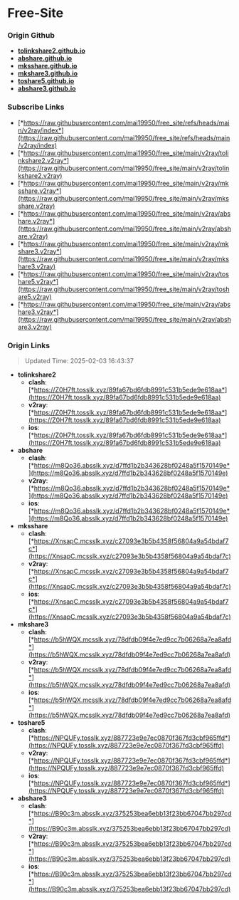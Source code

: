 # Free-Site

### Origin Github

- [**tolinkshare2.github.io**](https://github.com/tolinkshare2/tolinkshare2.github.io)
- [**abshare.github.io**](https://github.com/abshare/abshare.github.io)
- [**mksshare.github.io**](https://github.com/mksshare/mksshare.github.io)
- [**mkshare3.github.io**](https://github.com/mkshare3/mkshare3.github.io)
- [**toshare5.github.io**](https://github.com/toshare5/toshare5.github.io)
- [**abshare3.github.io**](https://github.com/abshare3/abshare3.github.io)

### Subscribe Links

- [*https://raw.githubusercontent.com/mai19950/free_site/refs/heads/main/v2ray/index*](https://raw.githubusercontent.com/mai19950/free_site/refs/heads/main/v2ray/index)
- [*https://raw.githubusercontent.com/mai19950/free_site/main/v2ray/tolinkshare2.v2ray*](https://raw.githubusercontent.com/mai19950/free_site/main/v2ray/tolinkshare2.v2ray)
- [*https://raw.githubusercontent.com/mai19950/free_site/main/v2ray/mksshare.v2ray*](https://raw.githubusercontent.com/mai19950/free_site/main/v2ray/mksshare.v2ray)
- [*https://raw.githubusercontent.com/mai19950/free_site/main/v2ray/abshare.v2ray*](https://raw.githubusercontent.com/mai19950/free_site/main/v2ray/abshare.v2ray)
- [*https://raw.githubusercontent.com/mai19950/free_site/main/v2ray/mkshare3.v2ray*](https://raw.githubusercontent.com/mai19950/free_site/main/v2ray/mkshare3.v2ray)
- [*https://raw.githubusercontent.com/mai19950/free_site/main/v2ray/toshare5.v2ray*](https://raw.githubusercontent.com/mai19950/free_site/main/v2ray/toshare5.v2ray)
- [*https://raw.githubusercontent.com/mai19950/free_site/main/v2ray/abshare3.v2ray*](https://raw.githubusercontent.com/mai19950/free_site/main/v2ray/abshare3.v2ray)

### Origin Links

> Updated Time: 2025-02-03 16:43:37

- **tolinkshare2**
  - **clash**: [*https://Z0H7ft.tosslk.xyz/89fa67bd6fdb8991c531b5ede9e618aa*](https://Z0H7ft.tosslk.xyz/89fa67bd6fdb8991c531b5ede9e618aa)
  - **v2ray**: [*https://Z0H7ft.tosslk.xyz/89fa67bd6fdb8991c531b5ede9e618aa*](https://Z0H7ft.tosslk.xyz/89fa67bd6fdb8991c531b5ede9e618aa)
  - **ios**: [*https://Z0H7ft.tosslk.xyz/89fa67bd6fdb8991c531b5ede9e618aa*](https://Z0H7ft.tosslk.xyz/89fa67bd6fdb8991c531b5ede9e618aa)
- **abshare**
  - **clash**: [*https://m8Qo36.absslk.xyz/d7ffd1b2b343628bf0248a5f1570149e*](https://m8Qo36.absslk.xyz/d7ffd1b2b343628bf0248a5f1570149e)
  - **v2ray**: [*https://m8Qo36.absslk.xyz/d7ffd1b2b343628bf0248a5f1570149e*](https://m8Qo36.absslk.xyz/d7ffd1b2b343628bf0248a5f1570149e)
  - **ios**: [*https://m8Qo36.absslk.xyz/d7ffd1b2b343628bf0248a5f1570149e*](https://m8Qo36.absslk.xyz/d7ffd1b2b343628bf0248a5f1570149e)
- **mksshare**
  - **clash**: [*https://XnsapC.mcsslk.xyz/c27093e3b5b4358f56804a9a54bdaf7c*](https://XnsapC.mcsslk.xyz/c27093e3b5b4358f56804a9a54bdaf7c)
  - **v2ray**: [*https://XnsapC.mcsslk.xyz/c27093e3b5b4358f56804a9a54bdaf7c*](https://XnsapC.mcsslk.xyz/c27093e3b5b4358f56804a9a54bdaf7c)
  - **ios**: [*https://XnsapC.mcsslk.xyz/c27093e3b5b4358f56804a9a54bdaf7c*](https://XnsapC.mcsslk.xyz/c27093e3b5b4358f56804a9a54bdaf7c)
- **mkshare3**
  - **clash**: [*https://b5hWQX.mcsslk.xyz/78dfdb09f4e7ed9cc7b06268a7ea8afd*](https://b5hWQX.mcsslk.xyz/78dfdb09f4e7ed9cc7b06268a7ea8afd)
  - **v2ray**: [*https://b5hWQX.mcsslk.xyz/78dfdb09f4e7ed9cc7b06268a7ea8afd*](https://b5hWQX.mcsslk.xyz/78dfdb09f4e7ed9cc7b06268a7ea8afd)
  - **ios**: [*https://b5hWQX.mcsslk.xyz/78dfdb09f4e7ed9cc7b06268a7ea8afd*](https://b5hWQX.mcsslk.xyz/78dfdb09f4e7ed9cc7b06268a7ea8afd)
- **toshare5**
  - **clash**: [*https://NPQUFy.tosslk.xyz/887723e9e7ec0870f367fd3cbf965ffd*](https://NPQUFy.tosslk.xyz/887723e9e7ec0870f367fd3cbf965ffd)
  - **v2ray**: [*https://NPQUFy.tosslk.xyz/887723e9e7ec0870f367fd3cbf965ffd*](https://NPQUFy.tosslk.xyz/887723e9e7ec0870f367fd3cbf965ffd)
  - **ios**: [*https://NPQUFy.tosslk.xyz/887723e9e7ec0870f367fd3cbf965ffd*](https://NPQUFy.tosslk.xyz/887723e9e7ec0870f367fd3cbf965ffd)
- **abshare3**
  - **clash**: [*https://B90c3m.absslk.xyz/375253bea6ebb13f23bb67047bb297cd*](https://B90c3m.absslk.xyz/375253bea6ebb13f23bb67047bb297cd)
  - **v2ray**: [*https://B90c3m.absslk.xyz/375253bea6ebb13f23bb67047bb297cd*](https://B90c3m.absslk.xyz/375253bea6ebb13f23bb67047bb297cd)
  - **ios**: [*https://B90c3m.absslk.xyz/375253bea6ebb13f23bb67047bb297cd*](https://B90c3m.absslk.xyz/375253bea6ebb13f23bb67047bb297cd)

